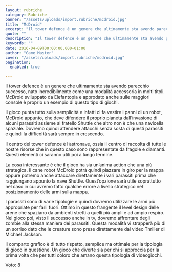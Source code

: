 ```yaml
---
layout: rubriche
category: Rubriche
banner: "/assets/uploads/import.rubriche/mcdroid.jpg"
title: "McDroid"
excerpt: "Il tower defence è un genere che ultimamente sta avendo parecchio successo, nato incredibilmente come una modalità accessoria in molti titoli. McDroid sviluppato da Elefantopia e approdato anche sulle maggiori console è proprio un esempio di questo tipo di giochi. Il gioco punta tutto sulla semplicità e infatti ci fa vestire i panni di un [&hellip"
quote: ""
description: "Il tower defence è un genere che ultimamente sta avendo parecchio successo, nato incredibilmente come una modalità accessoria in molti titoli. McDroid sviluppato da Elefantopia e approdato anche sulle maggiori console è proprio un esempio di questo tipo di giochi. Il gioco punta tutto sulla semplicità e infatti ci fa vestire i panni di un [&hellip"
keywords: ""
date: 2016-04-09T00:00:00.000+01:00
author: "Game Master"
cover: "/assets/uploads/import.rubriche/mcdroid.jpg"
pagination:
  enabled: true

---
```


  
Il tower defence è un genere che ultimamente sta avendo parecchio successo, nato incredibilmente come una modalità accessoria in molti titoli. McDroid sviluppato da Elefantopia e approdato anche sulle maggiori console è proprio un esempio di questo tipo di giochi.

Il gioco punta tutto sulla semplicità e infatti ci fa vestire i panni di un robot, McDroid appunto, che deve difendere il proprio pianeta dall’invasione di alcuni parassiti assieme al fratello Shuttle che altro non è che una navicella spaziale. Dovremo quindi attendere attacchi senza sosta di questi parassiti e quindi la difficoltà sarà sempre in crescendo.

Il centro del tower defence è l’astronave, ossia il centro di raccolta di tutte le nostre risorse che in questo caso sono rappresentate da fragole e diamanti. Questi elementi ci saranno utili poi a lungo termine.

La cosa interessante è che il gioco ha sia un’anima action che una più strategica. Il cane robot McDroid potrà quindi piazzare in giro per la mappa oppure potremo anche attaccare direttamente i vari parassiti prima che raggiungano appunto la nave Shuttle. Quest’opzione sarà utile soprattutto nel caso in cui avremo fatto qualche errore a livello strategico nel posizionamento delle armi sulla mappa.

I parassiti sono di varie tipologie e quindi dovremo utilizzare le armi più appropriate per farli fuori. Ottimo in questo frangente il level design delle arene che spaziano da ambienti stretti a quelli più ampli e ad ampio respiro. Nel gioco poi, visto il successo anche in tv, dovremo affrontare degli zombie alla stessa maniera dei parassiti. Questa modalità vi strapperà più di un sorriso dato che le creature sono prese direttamente dal video Thriller di Michael Jackson.

Il comparto grafico è di tutto rispetto, semplice ma ottimale per la tipologia di gioco in questione. Un gioco che diverte sia per chi si approccia per la prima volta che per tutti coloro che amano questa tipologia di videogiochi.

Voto: 8